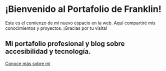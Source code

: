   # ¡Bienvenido al Portafolio de Franklin!

Este es el comienzo de mi nuevo espacio en la web. Aquí compartiré mis conocimientos y proyectos. ¡Gracias por tu visita!

## Mi portafolio profesional y blog sobre accesibilidad y tecnología.

[Conoce más sobre mí](about.md)
